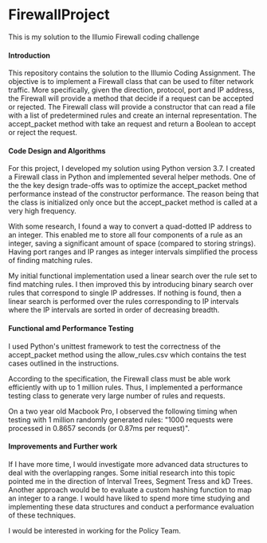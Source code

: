 # FirewallProject
This is my solution to the Illumio Firewall coding challenge

#### Introduction

This repository contains the solution to the Illumio Coding Assignment. 
The objective is to implement a Firewall class that can be used to filter network traffic.
More specifically, given the direction, protocol, port and IP address, the Firewall will 
provide a method that decide if a request can be accepted or rejected. The Firewall class will 
provide a constructor that can read a file with a list of predetermined rules and create an internal 
representation. The accept_packet method with take an request and return a Boolean to accept or 
reject the request.

#### Code Design and Algorithms

For this project, I developed my solution using Python version 3.7. I created a Firewall class in 
Python and implemented several helper methods. One of the the key design trade-offs was to optimize 
the accept_packet method performance instead of the constructor performance. The reason being that 
the class is initialized only once but the accept_packet method is called at a very high frequency.

With some research, I found a way to convert a quad-dotted IP address to an integer. This enabled 
me to store all four components of a rule as an integer, saving a significant amount of space (compared 
to storing strings). Having port ranges and IP ranges as integer intervals simplified the process 
of finding matching rules.

My initial functional implementation used a linear search over the rule set to find matching 
rules. I then improved this by introducing binary search over rules
that correspond to single IP addresses. If nothing is found, then a linear search is performed 
over the rules corresponding to IP intervals where the IP intervals are sorted in order 
of decreasing breadth. 

#### Functional amd Performance Testing

I used Python's unittest framework to test the correctness of the accept_packet method using the allow_rules.csv 
which contains the test cases outlined in the instructions.

According to the specification, the Firewall class must be able work efficiently with up to 1 million rules.
Thus, I implemented a performance testing class to generate very large number of rules and requests.

On a two year old Macbook Pro, I observed the following timing when testing with 1 million randomly generated 
rules: "1000 requests were processed in 0.8657 seconds (or 0.87ms per request)".

#### Improvements and Further work

If I have more time, I would investigate more advanced data structures to deal with the overlapping
ranges. Some initial research into this topic pointed me in the direction of Interval Trees, 
Segment Tress and kD Trees.  Another approach would be to evaluate a custom hashing function to map an integer to 
a range. I would have liked to spend more time studying and implementing these data structures and conduct a performance evaluation of these techniques.

I would be interested in working for the Policy Team.
